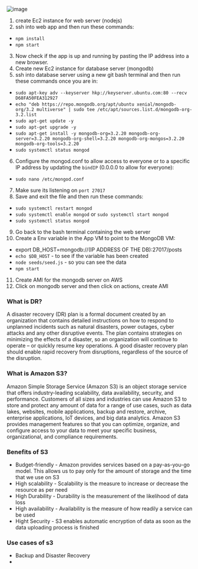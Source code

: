 ![image](https://user-images.githubusercontent.com/89383740/199687279-188244da-0e89-4f24-9908-3c9ff6e44f64.png)
1. create Ec2 instance for web server (nodejs)
2. ssh into web app and then run these commands:
- `npm install`
- `npm start`
3. Now check if the app is up and running by pasting the IP address into a new browser.
4. Create new Ec2 instance for database server (mongodb)
5. ssh into database server using a new git bash terminal and then run these commands once you are in:
- `sudo apt-key adv --keyserver hkp://keyserver.ubuntu.com:80 --recv D68FA50FEA312927`
- `echo "deb https://repo.mongodb.org/apt/ubuntu xenial/mongodb-org/3.2 multiverse" | sudo tee /etc/apt/sources.list.d/mongodb-org-3.2.list`
- `sudo apt-get update -y`
- `sudo apt-get upgrade -y`
- `sudo apt-get install -y mongodb-org=3.2.20 mongodb-org-server=3.2.20 mongodb-org-shell=3.2.20 mongodb-org-mongos=3.2.20 mongodb-org-tools=3.2.20`
- `sudo systemctl status mongod`
6. Configure the mongod.conf to allow access to everyone or to a specific IP address by updating the `bindIP` (0.0.0.0 to allow for everyone):
- `sudo nano /etc/mongod.conf`
7. Make sure its listening on `port 27017`
8. Save and exit the file and then run these commands:
- `sudo systemctl restart mongod`
- `sudo systemctl enable mongod` or `sudo systemctl start mongod`
- `sudo systemctl status mongod`
9. Go back to the bash terminal containing the web server
10. Create a Env variable in the App VM to point to the MongoDB VM:
- export DB_HOST=mongodb://(IP ADDRESS OF THE DB):27017/posts
- `echo $DB_HOST` - to see if the variable has been created
- `node seeds/seed.js` - so you can see the data
- `npm start`
11. Create AMI for the mongodb server on AWS
12. Click on mongodb server and then click on actions, create AMI


### What is DR?
A disaster recovery (DR) plan is a formal document created by an organization that contains detailed instructions on how to respond to unplanned incidents
such as natural disasters, power outages, cyber attacks and any other disruptive events. The plan contains strategies on minimizing the effects of a disaster,
so an organization will continue to operate – or quickly resume key operations.
A good disaster recovery plan should enable rapid recovery from disruptions, regardless of the source of the disruption.

### What is Amazon S3?
Amazon Simple Storage Service (Amazon S3) is an object storage service that offers industry-leading scalability, data availability, security, and performance.
Customers of all sizes and industries can use Amazon S3 to store and protect any amount of data for a range of use cases, such as data lakes, websites, mobile
applications, backup and restore, archive, enterprise applications, IoT devices, and big data analytics. Amazon S3 provides management features so that you
can optimize, organize, and configure access to your data to meet your specific business, organizational, and compliance requirements.

### Benefits of S3
- Budget-friendly - Amazon provides services based on a pay-as-you-go model. This allows us to pay only for the amount of storage and the time that we use on S3
- High scalability - Scalability is the measure to increase or decrease the resource as per need
- High Durability - Durability is the measurement of the likelihood of data loss
- High availability - Availability is the measure of how readily a service can be used
- Hight Security - S3 enables automatic encryption of data as soon as the data uploading process is finished

### Use cases of s3
- Backup and Disaster Recovery
- 
